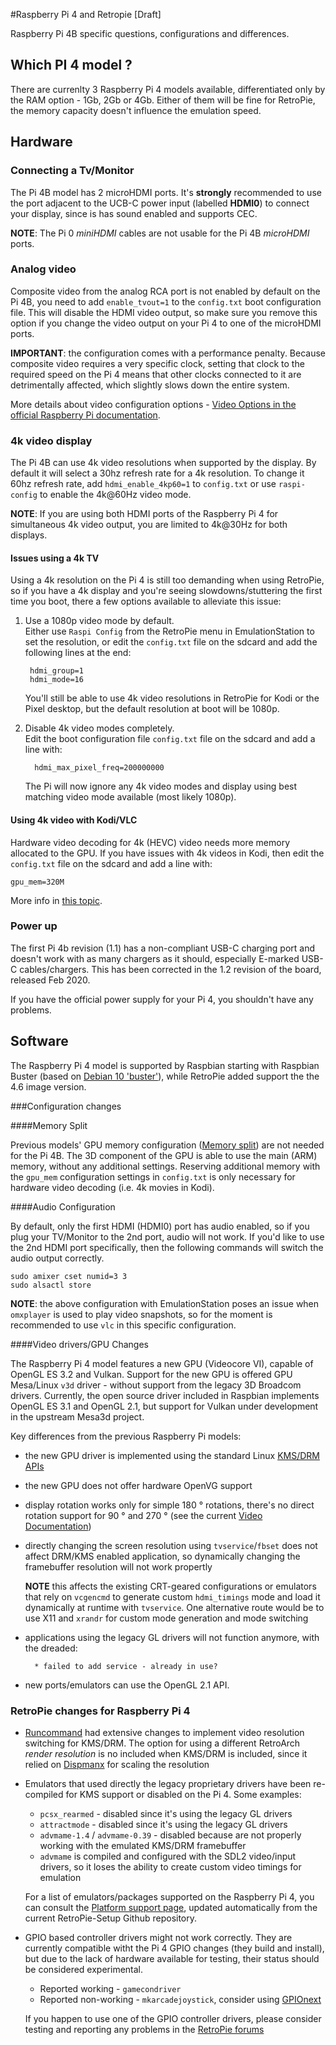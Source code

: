 #Raspberry Pi 4 and Retropie [Draft]

Raspberry Pi 4B specific questions, configurations and differences.

## Which PI 4 model ?

There are currenlty 3 Raspberry Pi 4 models available, differentiated only by the RAM option - 1Gb, 2Gb or 4Gb. Either of them will be fine for RetroPie, the memory capacity doesn't influence the emulation speed.
  
## Hardware

### Connecting a Tv/Monitor

The Pi 4B model has 2 microHDMI ports. It's **strongly** recommended to use the port adjacent to the UCB-C power input (labelled __HDMI0__) to connect your display, since is has sound enabled and supports CEC.
 
**NOTE**: The Pi 0 _miniHDMI_ cables are not usable for the Pi 4B _microHDMI_ ports.
 
### Analog video

Composite video from the analog RCA port is not enabled by default on the Pi 4B, you need to add `enable_tvout=1` to the `config.txt` boot configuration file. This will disable the HDMI video output, so make sure you remove this option if you change the video output on your Pi 4 to one of the microHDMI ports.

**IMPORTANT**: the configuration comes with a performance penalty. Because composite video requires a very specific clock, setting that clock to the required speed on the Pi 4 means that other clocks connected to it are detrimentally affected, which slightly slows down the entire system.

More details about video configuration options - [Video Options in the official Raspberry Pi documentation](https://www.raspberrypi.org/documentation/configuration/config-txt/video.md).

### 4k video display

 The Pi 4B can use 4k video resolutions when supported by the display. By default it will select a 30hz refresh rate for a 4k resolution. To change it 60hz refresh rate, add `hdmi_enable_4kp60=1` to `config.txt` or use `raspi-config` to enable the 4k@60Hz video mode.
 
**NOTE**: If you are using both HDMI ports of the Raspberry Pi 4 for simultaneous 4k video output, you are limited to 4k@30Hz for both displays.

#### Issues using a 4k TV

 Using a 4k resolution on the Pi 4 is still too demanding when using RetroPie, so if you have a 4k display and you're seeing slowdowns/stuttering the first time you boot, there a few options available to alleviate this issue:
 
1. Use a 1080p video mode by default.  
    Either use `Raspi Config` from the RetroPie menu in EmulationStation to set the resolution, or edit the `config.txt` file on the sdcard and add the following lines at the end:

        hdmi_group=1
        hdmi_mode=16

    You'll still be able to use 4k video resolutions in RetroPie for Kodi or the Pixel desktop, but the default resolution at boot will be 1080p.
  
2. Disable 4k video modes completely.  
    Edit the boot configuration file `config.txt` file on the sdcard and add a line with: 

         hdmi_max_pixel_freq=200000000

     The Pi will now ignore any 4k video modes and display using best matching video mode available (most likely 1080p).

#### Using 4k video with Kodi/VLC

Hardware video decoding for 4k (HEVC) video needs more memory allocated to the GPU. If you have issues with 4k videos in Kodi, then edit the `config.txt` file on the sdcard and add a line with:


    gpu_mem=320M

More info in [this topic](https://www.raspberrypi.org/forums/viewtopic.php?f=66&t=251645).
 
### Power up
  
The first Pi 4b revision (1.1) has a non-compliant USB-C charging port and doesn't work with as many chargers as it should, especially E-marked USB-C cables/chargers. This has been corrected in the 1.2 revision of the board, released Feb 2020.

If you have the official power supply for your Pi 4, you shouldn't have any problems.
  

## Software

The Raspberry Pi 4 model is supported by Raspbian starting with Raspbian Buster (based on [Debian 10 'buster'](https://www.debian.org/News/2019/20190706)), while RetroPie added support the the 4.6 image version.

###Configuration changes

####Memory Split  

Previous models' GPU memory configuration ([Memory split](Memory-Split.md)) are not needed for the Pi 4B. The 3D component of the GPU is able to use the main (ARM) memory, without any additional settings. Reserving additional memory with the `gpu_mem` configuration settings in `config.txt` is only necessary for hardware video decoding (i.e. 4k movies in Kodi).
    
####Audio Configuration

By default, only the first HDMI (HDMI0) port has audio enabled, so if you plug your TV/Monitor to the 2nd port, audio will not work.
    If you'd like to use the 2nd HDMI port specifically, then the following commands will switch the audio output correctly.

    sudo amixer cset numid=3 3
    sudo alsactl store

**NOTE**: the above configuration with EmulationStation poses an issue when `omxplayer` is used to play video snapshots, so for the moment is recommended to use `vlc` in this specific configuration.

####Video drivers/GPU Changes 

The Raspberry Pi 4 model features a new GPU (Videocore VI), capable of OpenGL ES 3.2 and Vulkan. Support for the new GPU is offered GPU Mesa/Linux `v3d` driver - without support from the legacy 3D Broadcom drivers. Currently, the open source driver included in Raspbian implements OpenGL ES 3.1 and OpenGL 2.1, but support for Vulkan under development in the upstream Mesa3d project.

Key differences from the previous Raspberry Pi models:

* the new GPU driver is implemented using the standard Linux [KMS/DRM APIs](https://en.wikipedia.org/wiki/Direct_Rendering_Manager)
* the new GPU does not offer hardware OpenVG support
* display rotation works only for simple 180 ° rotations, there's no direct rotation support for 90 ° and 270 ° (see the current [Video Documentation](https://www.raspberrypi.org/documentation/configuration/config-txt/video.md))
* directly changing the screen resolution using `tvservice`/`fbset` does not affect DRM/KMS enabled application, so dynamically changing the framebuffer resolution will not work propertly

    **NOTE** this affects the existing CRT-geared configurations or emulators that rely on `vcgencmd` to generate custom `hdmi_timings` mode and load it dynamically at runtime with `tvservice`. One alternative route would be to use X11 and `xrandr` for custom mode generation and mode switching
 
* applications using the legacy GL drivers will not function anymore, with the dreaded:

        * failed to add service - already in use?

* new ports/emulators can use the OpenGL 2.1 API.

### RetroPie changes for  Raspberry Pi 4
* [Runcommand](Runcommand.md) had extensive changes to implement video resolution switching for KMS/DRM. The option for using a different RetroArch _render resolution_ is no included when KMS/DRM is included, since it relied on [Dispmanx](Dispmanx.md) for scaling the resolution

* Emulators that used directly the legacy proprietary drivers have been re-compiled for KMS support or disabled on the Pi 4. Some examples:
   - `pcsx_rearmed` - disabled since it's using the legacy GL drivers
   - `attractmode` - disabled since it's using the legacy GL drivers
   - `advmame-1.4` / `advmame-0.39` - disabled because are not properly working with the emulated KMS/DRM framebuffer
   - `advmame` is compiled and configured with the SDL2 video/input drivers, so it loses the ability to create custom video timings for emulation

    For a list of emulators/packages supported on the Raspberry Pi 4, you can consult the [Platform support page](https://retropie.org.uk/stats/pkgflags/), updated automatically from the current RetroPie-Setup Github repository.

* GPIO based controller drivers might not work correctly. They are currently compatible witht the Pi 4 GPIO changes (they build and install), but due to the lack of hardware available for testing, their status should be considered experimental.  
   - Reported working - `gamecondriver`
   - Reported non-working - `mkarcadejoystick`, consider using [GPIOnext](https://github.com/mholgatem/GPIOnext/)

    If you happen to use one of the GPIO controller drivers, please consider testing and reporting any problems in the [RetroPie forums](https://retropie.org.uk/forums)